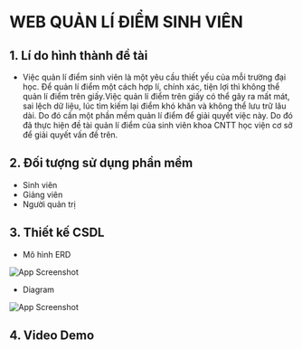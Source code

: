 # WEB QUẢN LÍ ĐIỂM SINH VIÊN
## 1. Lí do hình thành đề tài
- Việc quản lí điểm sinh viên là một yêu cầu thiết yếu của mỗi trường đại học. Để quản lí điểm một cách hợp lí, chính xác, tiện lợi thì không thể quản lí điểm trên giấy.Việc quản lí điểm trên giấy có thể gây ra mất mát,
sai lệch dữ liệu, lúc tìm kiếm lại điểm khó khăn và không thể lưu trữ lâu dài. Do đó cần một phần mềm quản lí điểm để giải quyết việc này. Do đó đã thực hiện đề tài quản lí điểm của sinh viên khoa CNTT học viện cơ sở để giải quyết vấn đề trên.
## 2. Đối tượng sử dụng phần mềm
- Sinh viên
- Giảng viên
- Người quản trị
## 3. Thiết kế CSDL
- Mô hình ERD
  
![App Screenshot](https://github.com/phamducthangptit/CNPM/assets/84903801/a6d94a0a-15ba-43bd-80ee-61e02ef99e15)

- Diagram

![App Screenshot](https://github.com/phamducthangptit/CNPM/assets/84903801/40a55d06-b7b9-416f-9813-a8b58a6fb311)

## 4. Video Demo




